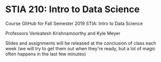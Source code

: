 # STIA 210: Intro to Data Science

Course GitHub for Fall Semester 2019 STIA: Intro to Data Science

Professors Venkatesh Krishnamoorthy and Kyle Meyer

Slides and assignments will be released at the conclusion of class each week (we will try to get them out when they're ready, but a lot of magic often happens in the last few minutes)
